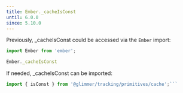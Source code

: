 ```yaml
---
title: Ember._cacheIsConst
until: 6.0.0
since: 5.10.0
---
```



Previously, _cacheIsConst could be accessed via the `Ember` import:
```js
import Ember from 'ember';

Ember._cacheIsConst
```

 If needed, _cacheIsConst can be imported:
```js
import { isConst } from '@glimmer/tracking/primitives/cache';```

